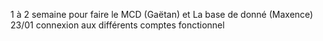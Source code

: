 1 à 2 semaine pour faire le MCD (Gaëtan) et La base de donné (Maxence)
23/01 connexion aux différents comptes fonctionnel

